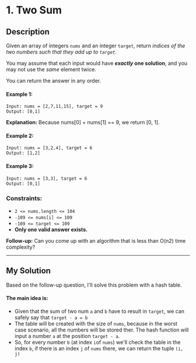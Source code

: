 # 1. Two Sum

## Description

Given an array of integers `nums` and an integer `target`, return _indices of the two numbers such that they add up to `target`._

You may assume that each input would have **_exactly_ one solution**, and you may not use the *same* element twice.

You can return the answer in any order.

 

#### Example 1:

    Input: nums = [2,7,11,15], target = 9
    Output: [0,1]

**Explanation:** Because nums[0] + nums[1] == 9, we return [0, 1].

#### Example 2:

    Input: nums = [3,2,4], target = 6
    Output: [1,2]

#### Example 3:

    Input: nums = [3,3], target = 6
    Output: [0,1]

### Constraints:

- `2 <= nums.length <= 104`
- `-109 <= nums[i] <= 109`
- `-109 <= target <= 109`
- **Only one valid answer exists.**
 

**Follow-up:** Can you come up with an algorithm that is less than O(n2) time complexity?

---

## My Solution

Based on the follow-up question, I'll solve this problem with a hash table. 

#### The main idea is: 
- Given that the sum of two num `a` and `b` have to result in `target`, we can safely say that `target - a = b`
- The table will be created with the size of `nums`, because in the worst case scenario, all the numbers will be stored ther. The hash function will input a number `a` at the position `target - a`.
- So, for every number `b` (at index `i`of `nums`) we'll check the table in the index `b`, if there is an index `j` of `nums` there, we can return the tuple `(i, j)`